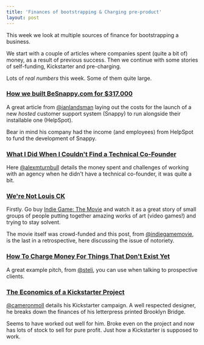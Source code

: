```yaml
---
title: 'Finances of bootstrapping & Charging pre-product'
layout: post
---
```


This week we look at multiple sources of finance for bootstrapping a business.

We start with a couple of articles where companies spent (quite a bit of) money, as a result of previous success. Then we continue with some stories of self-funding, Kickstarter and pre-charging.

Lots of *real numbers* this week. Some of them quite large.


### [How we built BeSnappy.com for $317,000](http://ianlandsman.com/how-we-built-besnappy-for-317000/)

A great article from [@ianlandsman](http://twitter.com/ianlandsman) laying out the costs for the launch of a new _hosted_ customer support system (Snappy) to run alongside their installable one (HelpSpot).

Bear in mind his company had the income (and employees) from HelpSpot to fund the development of Snappy.


### [What I Did When I Couldn't Find a Technical Co-Founder](http://www.groovehq.com/blog/technical-co-founder)

Here [@alexmturnbull](http://twitter.com/alexmturnbull) details the money spent and challenges of working with an agency when he didn't have a technical co-founder, it was quite a bit.


### [We're Not Louis CK](http://www.indiegamethemovie.com/news/2012/11/19/were-not-louis-ck.html)

Firstly. Go buy [Indie Game: The Movie](http://www.indiegamethemovie.com) and watch it as a great story of small groups of people putting together amazing works of art (video games!) and trying to stay solvent.

The movie itself was crowd-funded and this post, from [@indiegamemovie](http://twitter.com/indiegamemovie), is the last in a retrospective, here discussing the issue of notoriety.


### [How To Charge Money For Things That Don't Exist Yet](http://blog.close.io/how-to-charge-money-for-things-that-dont-exist-yet)

A great example pitch, from [@steli](http://twitter.com/steli), you can use when talking to prospective clients.


### [The Economics of a Kickstarter Project](https://medium.com/@cameronmoll/5b374cfeb43c)

[@cameronmoll](http://twitter.com/cameronmoll) details his Kickstarter campaign. A well respected designer, he breaks down the finances of his letterpress printed Brooklyn Bridge.

Seems to have worked out well for him. Broke even on the project and now has lots of stock to sell for pure profit. Just how a Kickstarter is supposed to work.
